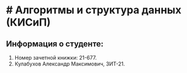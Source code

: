 # # Алгоритмы и структура данных (КИСиП)

## Информация о студенте:
1. Номер зачетной книжки: 21-677.
2. Кулабухов Александр Максимович, ЗИТ-21.